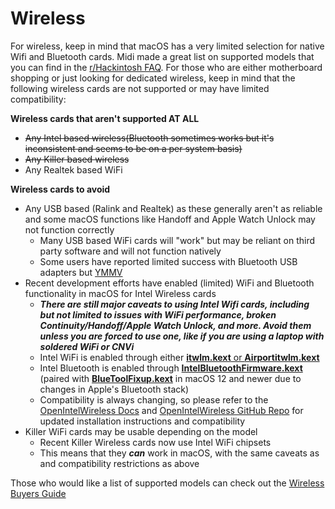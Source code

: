 # Wireless

For wireless, keep in mind that macOS has a very limited selection for native Wifi and Bluetooth cards. Midi made a great list on supported models that you can find in the [r/Hackintosh FAQ](https://www.reddit.com/r/hackintosh/wiki/faq#wiki_wifi_compatibility). For those who are either motherboard shopping or just looking for dedicated wireless, keep in mind that the following wireless cards are not supported or may have limited compatibility:

**Wireless cards that aren't supported AT ALL**

* ~~Any Intel based wireless(Bluetooth sometimes works but it's inconsistent and seems to be on a per system basis)~~
* ~~Any Killer based wireless~~
* Any Realtek based WiFi

**Wireless cards to avoid**

* Any USB based (Ralink and Realtek) as these generally aren't as reliable and some macOS functions like Handoff and Apple Watch Unlock may not function correctly
  * Many USB based WiFi cards will "work" but may be reliant on third party software and will not function natively
  * Some users have reported limited success with Bluetooth USB adapters but [YMMV](https://www.urbandictionary.com/define.php?term=ymmv)
* Recent development efforts have enabled (limited) WiFi and Bluetooth functionality in macOS for Intel Wireless cards
  * ***There are still major caveats to using Intel Wifi cards, including but not limited to issues with WiFi performance, broken Continuity/Handoff/Apple Watch Unlock, and more. Avoid them unless you are forced to use one, like if you are using a laptop with soldered WiFi or CNVi***
  * Intel WiFi is enabled through either [**itwlm.kext** or **Airportitwlm.kext**](https://github.com/OpenIntelWireless/itlwm)
  * Intel Bluetooth is enabled through [**IntelBluetoothFirmware.kext**](https://github.com/OpenIntelWireless/IntelBluetoothFirmware) (paired with [**BlueToolFixup.kext**](https://github.com/acidanthera/BrcmPatchRAM) in macOS 12 and newer due to changes in Apple's Bluetooth stack)
  * Compatibility is always changing, so please refer to the [OpenIntelWireless Docs](https://openintelwireless.github.io) and [OpenIntelWireless GitHub Repo](https://github.com/OpenIntelWireless) for updated installation instructions and compatibility
* Killer WiFi cards may be usable depending on the model
  * Recent Killer Wireless cards now use Intel WiFi chipsets
  * This means that they ***can*** work in macOS, with the same caveats as and compatibility restrictions as above

Those who would like a list of supported models can check out the [Wireless Buyers Guide](https://dortania.github.io/Wireless-Buyers-Guide/)
